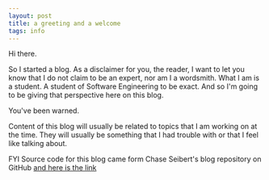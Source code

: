 ```yaml
---
layout: post
title: a greeting and a welcome
tags: info
---
```

Hi there. 

So I started a blog. As a disclaimer for you, the reader, I want to let you know that I do not claim to be an expert, nor am I a wordsmith. 
What I am is a student. A student of Software Engineering to be exact. And so I'm going to be giving that perspective here on this blog.

You've been warned. 

Content of this blog will usually be related to topics that I am working on at the time. They will usually be something that I had trouble with 
or that I feel like talking about. 

FYI Source code for this blog came form Chase Seibert's blog repository on GitHub [and here is the link](https://github.com/chase-seibert/blog)
 
